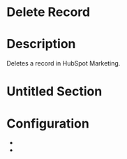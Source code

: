 ﻿# Delete Record

# Description

Deletes a record in HubSpot Marketing.

# Untitled Section

# Configuration

* 

*
